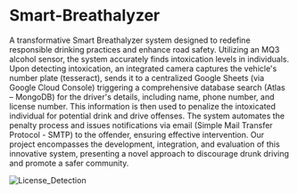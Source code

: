 # Smart-Breathalyzer
 A transformative Smart Breathalyzer system designed to redefine responsible drinking practices and enhance road safety. Utilizing an MQ3 alcohol sensor, the system accurately finds intoxication levels in individuals. Upon detecting intoxication, an integrated camera captures the vehicle's number plate (tesseract), sends it to a centralized Google Sheets (via Google Cloud Console) triggering a comprehensive database search (Atlas – MongoDB) for the driver's details, including name, phone number, and license number. This information is then used to penalize the intoxicated individual for potential drink and drive offenses. The system automates the penalty process and issues notifications via email (Simple Mail Transfer Protocol - SMTP) to the offender, ensuring effective intervention. Our project encompasses the development, integration, and evaluation of this innovative system, presenting a novel approach to discourage drunk driving and promote a safer community.

![License_Detection](https://github.com/mvipinchand/IntelliGuard-Breathalyzer-A-Smart-Intoxicant-Detection-System/assets/73341926/8f288da9-90b5-48d3-aa63-e2f71e6f0a76)
